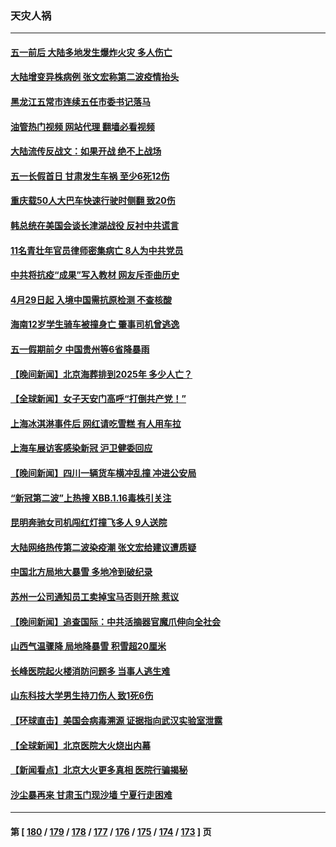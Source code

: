 ### 天灾人祸
---
#### [五一前后 大陆多地发生爆炸火灾 多人伤亡](../../pages/ncid280/n13985754.md?05020845) 
#### [大陆增变异株病例 张文宏称第二波疫情抬头](../../pages/ncid280/n13984811.md?05020845) 
#### [黑龙江五常市连续五任市委书记落马](../../pages/ncid280/n13984418.md?05020845) 
#### [油管热门视频 网站代理 翻墙必看视频](http://138.2.39.72:81/youtube.html?epic-marker?05020845)
#### [大陆流传反战文：如果开战 绝不上战场](../../pages/ncid280/n13984385.md?05020845) 
#### [五一长假首日 甘肃发生车祸 至少6死12伤](../../pages/ncid280/n13984358.md?05020845) 
#### [重庆载50人大巴车快速行驶时侧翻 致20伤](../../pages/ncid280/n13984020.md?05020845) 
#### [韩总统在美国会谈长津湖战役 反衬中共谎言](../../pages/ncid280/n13983741.md?05020845) 
#### [11名青壮年官员律师密集病亡 8人为中共党员](../../pages/ncid280/n13982289.md?05020845) 
#### [中共将抗疫“成果”写入教材 网友斥歪曲历史](../../pages/ncid280/n13982212.md?05020845) 
#### [4月29日起 入境中国需抗原检测 不查核酸](../../pages/ncid280/n13982286.md?05020845) 
#### [海南12岁学生骑车被撞身亡 肇事司机曾逃逸](../../pages/ncid280/n13981973.md?05020845) 
#### [五一假期前夕 中国贵州等6省降暴雨](../../pages/ncid280/n13982085.md?05020845) 
#### [【晚间新闻】北京海葬排到2025年 多少人亡？](../../pages/ncid280/n13981964.md?05020845) 
#### [【全球新闻】女子天安门高呼“打倒共产党！”](../../pages/ncid280/n13981962.md?05020845) 
#### [上海冰淇淋事件后 网红请吃雪糕 有人用车拉](../../pages/ncid280/n13981338.md?05020845) 
#### [上海车展访客感染新冠 沪卫健委回应](../../pages/ncid280/n13981357.md?05020845) 
#### [【晚间新闻】四川一辆货车横冲乱撞 冲进公安局](../../pages/ncid280/n13981247.md?05020845) 
#### [“新冠第二波”上热搜 XBB.1.16毒株引关注](../../pages/ncid280/n13980391.md?05020845) 
#### [昆明奔驰女司机闯红灯撞飞多人 9人送院](../../pages/ncid280/n13980133.md?05020845) 
#### [大陆网络热传第二波染疫潮 张文宏给建议遭质疑](../../pages/ncid280/n13979340.md?05020845) 
#### [中国北方局地大暴雪 多地冷到破纪录](../../pages/ncid280/n13979029.md?05020845) 
#### [苏州一公司通知员工卖掉宝马否则开除 惹议](../../pages/ncid280/n13978919.md?05020845) 
#### [【晚间新闻】追查国际：中共活摘器官魔爪伸向全社会](../../pages/ncid280/n13978194.md?05020845) 
#### [山西气温骤降 局地降暴雪 积雪超20厘米](../../pages/ncid280/n13977862.md?05020845) 
#### [长峰医院起火楼消防问题多 当事人逃生难](../../pages/ncid280/n13976882.md?05020845) 
#### [山东科技大学男生持刀伤人 致1死6伤](../../pages/ncid280/n13977275.md?05020845) 
#### [【环球直击】美国会病毒溯源 证据指向武汉实验室泄露](../../pages/ncid280/n13977149.md?05020845) 
#### [【全球新闻】北京医院大火烧出内幕](../../pages/ncid280/n13977147.md?05020845) 
#### [【新闻看点】北京大火更多真相 医院行骗揭秘](../../pages/ncid280/n13976826.md?05020845) 
#### [沙尘暴再来 甘肃玉门现沙墙 宁夏行走困难](../../pages/ncid280/n13976897.md?05020845) 

---
#### 第 [ [180](./180.md?05020845) / [179](./179.md?05020845) / [178](./178.md?05020845) / [177](./177.md?05020845) / [176](./176.md?05020845) / [175](./175.md?05020845) / [174](./174.md?05020845) / [173](./173.md?05020845) ] 页
